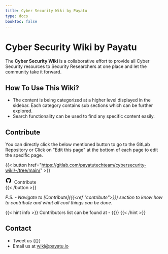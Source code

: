 ```yaml
---
title: Cyber Security Wiki by Payatu
type: docs
bookToc: false
---
```


# **Cyber Security Wiki** by Payatu

The **Cyber Security Wiki** is a collaborative effort to provide all Cyber Security resources to Security Researchers at one place and let the community take it forward.

## How To Use This Wiki?
* The content is being categorized at a higher level displayed in the sidebar. Each category contains sub sections which can be further explored. 
* Search functionality can be used to find any specific content easily.  

## Contribute
You can directly click the below mentioned button to go to the GitLab Repository or Click on "Edit this page" at the bottom of each page to edit the specific page.

{{< button href="https://gitlab.com/payatutechteam/cybersecurity-wiki/-/tree/main/" >}}<div class="flex align-center"><img src="icons8-github.svg" style="height:20px; width: 20px;">&nbsp;&nbsp;<span>Contribute</span></div>{{< /button >}}

_P.S. - Navigate to [Contribute]({{<ref "contribute">}}) section to know how to contribute and what all cool things can be done._

{{< hint info >}}
Contributors list can be found at - {{<external title="Contributors" href="https://gitlab.com/payatutechteam/cybersecurity-wiki/-/graphs/main">}}
{{< /hint >}}

## Contact
* Tweet us {{<external title="@payatulabs" href="https://twitter.com/payatulabs">}}
* Email us at [wiki@payatu.io](mailto:wiki@payatu.io)